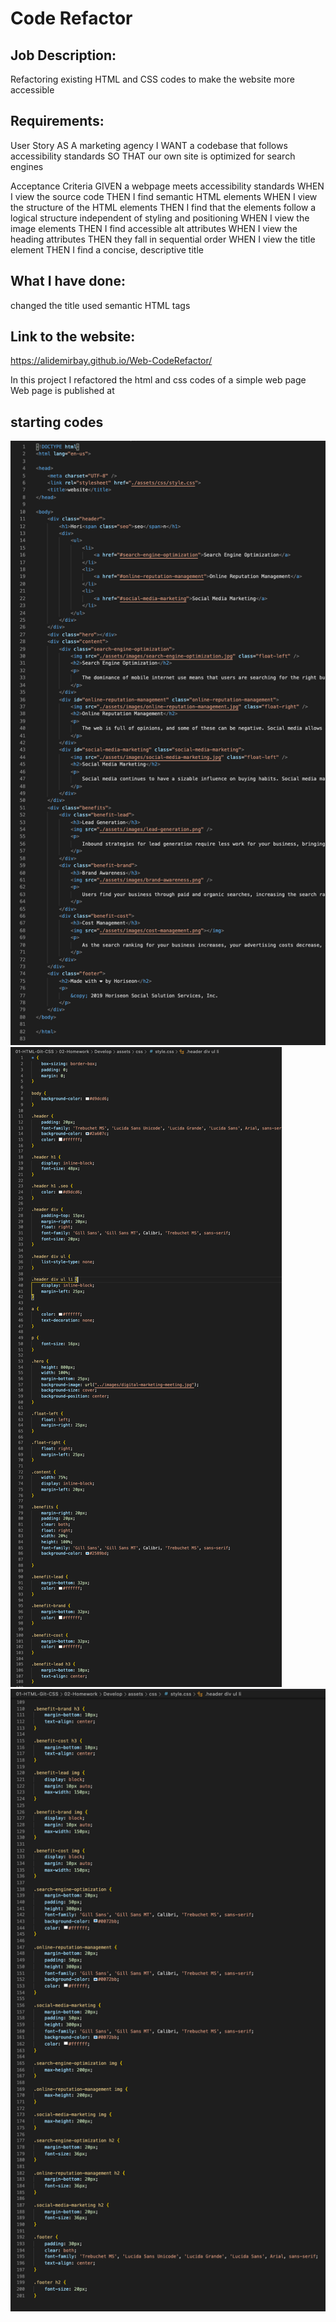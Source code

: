 # Code Refactor

## Job Description:

Refactoring existing HTML and CSS codes to make the website more accessible

## Requirements:

User Story
AS A marketing agency
I WANT a codebase that follows accessibility standards
SO THAT our own site is optimized for search engines

Acceptance Criteria
GIVEN a webpage meets accessibility standards
WHEN I view the source code
THEN I find semantic HTML elements
WHEN I view the structure of the HTML elements
THEN I find that the elements follow a logical structure independent of styling and positioning
WHEN I view the image elements
THEN I find accessible alt attributes
WHEN I view the heading attributes
THEN they fall in sequential order
WHEN I view the title element
THEN I find a concise, descriptive title

## What I have done:

changed the title
used semantic HTML tags

## Link to the website:

https://alidemirbay.github.io/Web-CodeRefactor/

In this project I refactored the html and css codes of a simple web page
Web page is published at

## starting codes

![image of html](images/html.png)
![image of css](images/css1.png)
![image of htmcssl](images/css2.png)

